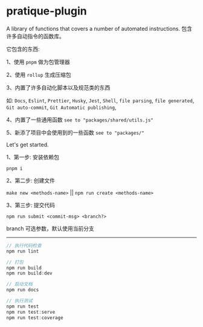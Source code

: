 # pratique-plugin

A library of functions that covers a number of automated instructions.
包含许多自动指令的函数库。

它包含的东西:

1、使用 `pnpm` 做为包管理器

2、使用 `rollup` 生成压缩包

3、内置了许多自动化脚本以及规范类的东西

如: `Docs`, `Eslint`, `Prettier`, `Husky`, `Jest`, `Shell`, `file parsing`, `file generated`, `Git auto-commit`, `Git Automatic publishing`,

4、内置了一些通用函数 `see to "packages/shared/utils.js"`

5、新添了项目中会使用到的一些函数 `see to "packages/"`

Let's get started.

1、第一步: 安装依赖包

`pnpm i`

2、第二步: 创建文件

`make new <methods-name>` || `npm run create <methods-name>`

3、第三步: 提交代码

`npm run submit <commit-msg> <branch?>`

branch 可选参数，默认使用当前分支

---

```javascript
// 执行代码检查
npm run lint

// 打包
npm run build
npm run build:dev

// 启动文档
npm run docs

// 执行测试
npm run test
npm run test:serve
npm run test:coverage
```
